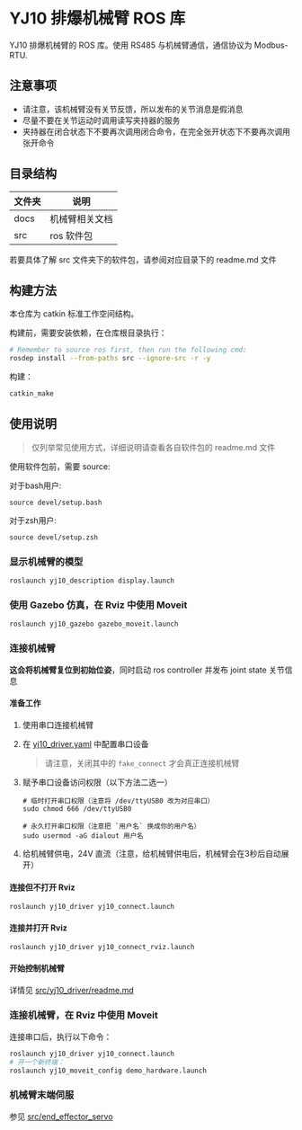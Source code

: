 # YJ10 排爆机械臂 ROS 库

YJ10 排爆机械臂的 ROS 库。使用 RS485 与机械臂通信，通信协议为 Modbus-RTU.

## 注意事项

- 请注意，该机械臂没有关节反馈，所以发布的关节消息是假消息
- 尽量不要在关节运动时调用读写夹持器的服务
- 夹持器在闭合状态下不要再次调用闭合命令，在完全张开状态下不要再次调用张开命令

## 目录结构

| 文件夹 | 说明           |
| ------ | -------------- |
| docs   | 机械臂相关文档 |
| src    | ros 软件包     |

若要具体了解 src 文件夹下的软件包，请参阅对应目录下的 readme.md 文件

## 构建方法

本仓库为 catkin 标准工作空间结构。

构建前，需要安装依赖，在仓库根目录执行：

```bash
# Remember to source ros first, then run the following cmd:
rosdep install --from-paths src --ignore-src -r -y
```

构建：

```bash
catkin_make
```

## 使用说明

> 仅列举常见使用方式，详细说明请查看各自软件包的 readme.md 文件

使用软件包前，需要 source:

对于bash用户:

```shell
source devel/setup.bash
```

对于zsh用户:

```shell
source devel/setup.zsh
```

### 显示机械臂的模型

```shell
roslaunch yj10_description display.launch
```

### 使用 Gazebo 仿真，在 Rviz 中使用 Moveit

```shell
roslaunch yj10_gazebo gazebo_moveit.launch
```

### 连接机械臂

**这会将机械臂复位到初始位姿**，同时启动 ros controller 并发布 joint state 关节信息

#### 准备工作

1. 使用串口连接机械臂
2. 在 [yj10_driver.yaml](src/yj10_driver/config/yj10_driver.yaml) 中配置串口设备
   
    > 请注意，关闭其中的 `fake_connect` 才会真正连接机械臂
3. 赋予串口设备访问权限（以下方法二选一）

    ```shell
    # 临时打开串口权限（注意将 /dev/ttyUSB0 改为对应串口）
    sudo chmod 666 /dev/ttyUSB0

    # 永久打开串口权限（注意把 `用户名` 换成你的用户名）
    sudo usermod -aG dialout 用户名
    ```

4. 给机械臂供电，24V 直流（注意，给机械臂供电后，机械臂会在3秒后自动展开）

#### 连接但不打开 Rviz

```shell
roslaunch yj10_driver yj10_connect.launch
```

#### 连接并打开 Rviz

```shell
roslaunch yj10_driver yj10_connect_rviz.launch
```

#### 开始控制机械臂

详情见 [src/yj10_driver/readme.md](src/yj10_driver/readme.md)

### 连接机械臂，在 Rviz 中使用 Moveit

连接串口后，执行以下命令：

```bash
roslaunch yj10_driver yj10_connect.launch
# 开一个新终端：
roslaunch yj10_moveit_config demo_hardware.launch
```

### 机械臂末端伺服

参见 [src/end_effector_servo](src/end_effector_servo)
